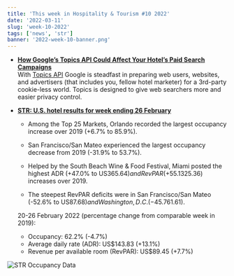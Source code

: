 ```yaml
---
title: 'This week in Hospitality & Tourism #10 2022'
date: '2022-03-11'
slug: 'week-10-2022'
tags: ['news', 'str']
banner: '2022-week-10-banner.png'
---
```

- **[How Google’s Topics API Could Affect Your Hotel’s Paid Search Campaigns](https://www.hospitalitynet.org/news/4108881.html)**  
  With [Topics API](https://blog.google/products/chrome/get-know-new-topics-api-privacy-sandbox/) Google is steadfast in preparing web users, websites, and advertisers (that includes you, fellow hotel marketer) for a 3rd-party cookie-less world. Topics is designed to give web searchers more and easier privacy control.
  
- **[STR: U.S. hotel results for week ending 26 February](https://str.com/press-release/str-us-hotel-results-week-ending-26-february)**  
  - Among the Top 25 Markets, Orlando recorded the largest occupancy increase over 2019 (+6.7% to 85.9%).
  
  - San Francisco/San Mateo experienced the largest occupancy decrease from 2019 (-31.9% to 53.7%).
  
  - Helped by the South Beach Wine & Food Festival, Miami posted the highest ADR (+47.0% to US$365.64) and RevPAR (+55.1% to US$325.36) increases over 2019.
  
  - The steepest RevPAR deficits were in San Francisco/San Mateo (-52.6% to US$87.68) and Washington, D.C. (-45.7% to US$61.61).
  
  20-26 February 2022 (percentage change from comparable week in 2019):

  - Occupancy: 62.2% (-4.7%)
  - Average daily rate (ADR): US$143.83 (+13.1%)
  - Revenue per available room (RevPAR): US$89.45 (+7.7%)

![STR Occupancy Data](/images/blogimages/2022-week-09-occupancy.png)
